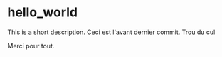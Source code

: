 # hello_world
This is a short description.  Ceci est l'avant dernier commit. Trou du cul

Merci pour tout.
